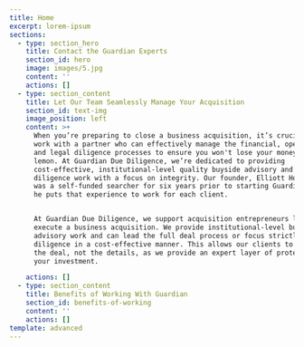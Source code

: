 ```yaml
---
title: Home
excerpt: lorem-ipsum
sections:
  - type: section_hero
    title: Contact the Guardian Experts
    section_id: hero
    image: images/5.jpg
    content: ''
    actions: []
  - type: section_content
    title: Let Our Team Seamlessly Manage Your Acquisition
    section_id: text-img
    image_position: left
    content: >+
      When you’re preparing to close a business acquisition, it’s crucial to
      work with a partner who can effectively manage the financial, operational,
      and legal diligence processes to ensure you won't lose your money buying a
      lemon. At Guardian Due Diligence, we’re dedicated to providing
      cost-effective, institutional-level quality buyside advisory and due
      diligence work with a focus on integrity. Our founder, Elliott Holland,
      was a self-funded searcher for six years prior to starting Guardian, and
      he puts that experience to work for each client.


      At Guardian Due Diligence, we support acquisition entrepreneurs looking to
      execute a business acquisition. We provide institutional-level buyside
      advisory work and can lead the full deal process or focus strictly on due
      diligence in a cost-effective manner. This allows our clients to focus on
      the deal, not the details, as we provide an expert layer of protection for
      your investment.

    actions: []
  - type: section_content
    title: Benefits of Working With Guardian
    section_id: benefits-of-working
    content: ''
    actions: []
template: advanced
---
```

